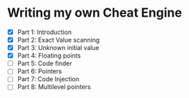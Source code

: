 # Writing my own Cheat Engine

- [x] Part 1: Introduction
- [x] Part 2: Exact Value scanning
- [x] Part 3: Unknown initial value
- [x] Part 4: Floating points
- [ ] Part 5: Code finder
- [ ] Part 6: Pointers
- [ ] Part 7: Code Injection
- [ ] Part 8: Multilevel pointers
